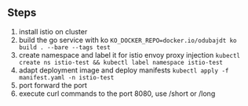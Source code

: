 ## Steps

1. install istio on cluster
2. build the go service with ko `KO_DOCKER_REPO=docker.io/odubajdt ko build . --bare --tags test`
3. create namespace and label it for istio envoy proxy injection `kubectl create ns istio-test && kubectl label namespace istio-test`
4. adapt deployment image and deploy manifests `kubectl apply -f manifest.yaml -n istio-test`
5. port forward the port
6. execute curl commands to the port 8080, use /short or /long
